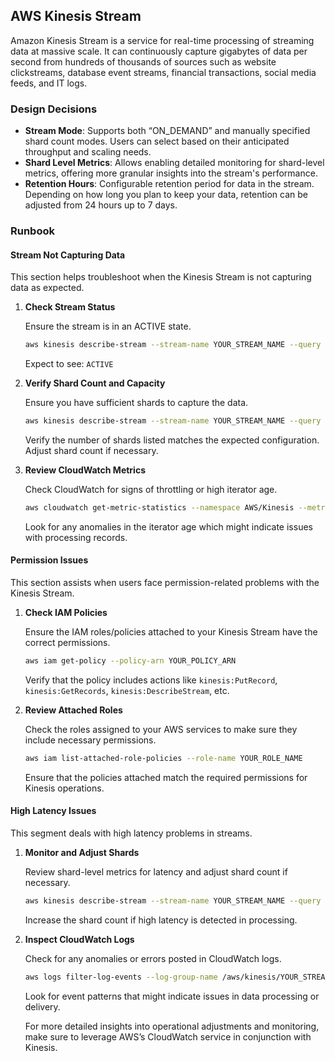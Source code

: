 ## AWS Kinesis Stream

Amazon Kinesis Stream is a service for real-time processing of streaming data at massive scale. It can continuously capture gigabytes of data per second from hundreds of thousands of sources such as website clickstreams, database event streams, financial transactions, social media feeds, and IT logs.

### Design Decisions

- **Stream Mode**: Supports both “ON_DEMAND” and manually specified shard count modes. Users can select based on their anticipated throughput and scaling needs.
- **Shard Level Metrics**: Allows enabling detailed monitoring for shard-level metrics, offering more granular insights into the stream's performance.
- **Retention Hours**: Configurable retention period for data in the stream. Depending on how long you plan to keep your data, retention can be adjusted from 24 hours up to 7 days.

### Runbook

#### Stream Not Capturing Data

This section helps troubleshoot when the Kinesis Stream is not capturing data as expected.

1. **Check Stream Status**

   Ensure the stream is in an ACTIVE state.
   ```sh
   aws kinesis describe-stream --stream-name YOUR_STREAM_NAME --query "StreamDescription.StreamStatus"
   ```
   Expect to see: `ACTIVE`

2. **Verify Shard Count and Capacity**

   Ensure you have sufficient shards to capture the data.
   ```sh
   aws kinesis describe-stream --stream-name YOUR_STREAM_NAME --query "StreamDescription.Shards[*].ShardId"
   ```
   Verify the number of shards listed matches the expected configuration. Adjust shard count if necessary.

3. **Review CloudWatch Metrics**

   Check CloudWatch for signs of throttling or high iterator age.
   ```sh
   aws cloudwatch get-metric-statistics --namespace AWS/Kinesis --metric-name GetRecords.IteratorAgeMilliseconds --dimensions Name=StreamName,Value=YOUR_STREAM_NAME --start-time 2023-10-10T00:00:00Z --end-time 2023-10-10T01:00:00Z --period 300 --statistics Average
   ```
   Look for any anomalies in the iterator age which might indicate issues with processing records.

#### Permission Issues

This section assists when users face permission-related problems with the Kinesis Stream.

1. **Check IAM Policies**

   Ensure the IAM roles/policies attached to your Kinesis Stream have the correct permissions.
   ```sh
   aws iam get-policy --policy-arn YOUR_POLICY_ARN
   ```
   Verify that the policy includes actions like `kinesis:PutRecord`, `kinesis:GetRecords`, `kinesis:DescribeStream`, etc.

2. **Review Attached Roles**

   Check the roles assigned to your AWS services to make sure they include necessary permissions.
   ```sh
   aws iam list-attached-role-policies --role-name YOUR_ROLE_NAME
   ```
   Ensure that the policies attached match the required permissions for Kinesis operations.

#### High Latency Issues

This segment deals with high latency problems in streams.

1. **Monitor and Adjust Shards**

   Review shard-level metrics for latency and adjust shard count if necessary.
   ```sh
   aws kinesis describe-stream --stream-name YOUR_STREAM_NAME --query "StreamDescription.Shards[*].ShardId"
   ```
   Increase the shard count if high latency is detected in processing.

2. **Inspect CloudWatch Logs**

   Check for any anomalies or errors posted in CloudWatch logs.
   ```sh
   aws logs filter-log-events --log-group-name /aws/kinesis/YOUR_STREAM_NAME
   ```
   Look for event patterns that might indicate issues in data processing or delivery.

   For more detailed insights into operational adjustments and monitoring, make sure to leverage AWS’s CloudWatch service in conjunction with Kinesis.



